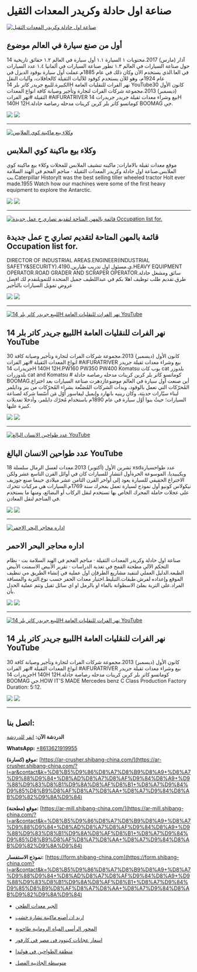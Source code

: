# صناعة اول حادلة وكريدر المعدات الثقيل

<a href="https://swt.shibang-china.com/?l=ar&img&k=%D8%B5%D9%86%D8%A7%D8%B9%D8%A9+%D8%A7%D9%88%D9%84+%D8%AD%D8%A7%D8%AF%D9%84%D8%A9+%D9%88%D9%83%D8%B1%D9%8A%D8%AF%D8%B1+%D8%A7%D9%84%D9%85%D8%B9%D8%AF%D8%A7%D8%AA+%D8%A7%D9%84%D8%AB%D9%82%D9%8A%D9%84" target="_blank">![صناعة اول حادلة وكريدر المعدات الثقيل](http://static.shibang-china.com/all-800x300/1488.jpg)</a>

## أول من صنع سيارة في العالم موضوع
14 آذار (مارس) 2017.محتويات ١ السيارة ١.١ أول سيارة في العالم ١.٢ حقائق تاريخية حول صناعة السيارات في العالم ١.٣ تطور صناعة السيارات في ألمانيا ١.٤ عدد السيارات في العا.الذي يستخدم الآن وكان ذلك في عام 1885م.عملت أول سيارة بوقود الديزل في عام 1924م، وهو للآن يستخدم كوقود للآليات الثقيلة كالحافلات، وآليات النقل الكبيرة.للبيع جريدر كاتر بلر 14H نهر الفرات للنقليات العامة YouTube30 كانون الأول (ديسمبر) 2013.مجموعة شركات الفرات لتجارة وتأجير وصيانة كافة انواع المعدات الثقيلة #نهر الفرات #AlFURATRIVER بيع وشراء معدات ثقيلة جريدر جريدرات 14H 140H 12H.كوماتسو كاتر بلر كرين كرينات مدحله رصاصة حادلة BOOMAG جي.


<a href="https://whatsapp.shibangsoft.com/WhatsApp.php" target="_blank" title="WhatsApp">![](http://static.shibang-china.com/icon/whatsapp.png)</a> <a href="https://swt.shibang-china.com/?l=ar&icon&k=%D8%B5%D9%86%D8%A7%D8%B9%D8%A9+%D8%A7%D9%88%D9%84+%D8%AD%D8%A7%D8%AF%D9%84%D8%A9+%D9%88%D9%83%D8%B1%D9%8A%D8%AF%D8%B1+%D8%A7%D9%84%D9%85%D8%B9%D8%AF%D8%A7%D8%AA+%D8%A7%D9%84%D8%AB%D9%82%D9%8A%D9%84" target="_blank">![](http://static.shibang-china.com/icon/chat-ar.png)</a>

---

<a href="https://swt.shibang-china.com/?l=ar&img&k=%D8%B5%D9%86%D8%A7%D8%B9%D8%A9+%D8%A7%D9%88%D9%84+%D8%AD%D8%A7%D8%AF%D9%84%D8%A9+%D9%88%D9%83%D8%B1%D9%8A%D8%AF%D8%B1+%D8%A7%D9%84%D9%85%D8%B9%D8%AF%D8%A7%D8%AA+%D8%A7%D9%84%D8%AB%D9%82%D9%8A%D9%84" target="_blank">![وكلاء بيع ماكينة كوي الملابس](http://static.shibang-china.com/all-800x300/1207.jpg)</a>

## وكلاء بيع ماكينة كوي الملابس
موقع معدات ثقيلة بالامارات; ماكينه تنشيف الملابس للمحلات وكلاء بيع ماكينة كوي الملابس.صناعة اول حادلة وكريدر المعدات الثقيلة &middot; مناجم الفحم في الهند السلامة بت.Caterpillar HistoryIt was the best selling tiller wheeled tractor Holt ever made.1955 Watch how our machines were some of the first heavy equipment to explore the Antarctic.


<a href="https://whatsapp.shibangsoft.com/WhatsApp.php" target="_blank" title="WhatsApp">![](http://static.shibang-china.com/icon/whatsapp.png)</a> <a href="https://swt.shibang-china.com/?l=ar&icon&k=%D8%B5%D9%86%D8%A7%D8%B9%D8%A9+%D8%A7%D9%88%D9%84+%D8%AD%D8%A7%D8%AF%D9%84%D8%A9+%D9%88%D9%83%D8%B1%D9%8A%D8%AF%D8%B1+%D8%A7%D9%84%D9%85%D8%B9%D8%AF%D8%A7%D8%AA+%D8%A7%D9%84%D8%AB%D9%82%D9%8A%D9%84" target="_blank">![](http://static.shibang-china.com/icon/chat-ar.png)</a>

---

<a href="https://swt.shibang-china.com/?l=ar&img&k=%D8%B5%D9%86%D8%A7%D8%B9%D8%A9+%D8%A7%D9%88%D9%84+%D8%AD%D8%A7%D8%AF%D9%84%D8%A9+%D9%88%D9%83%D8%B1%D9%8A%D8%AF%D8%B1+%D8%A7%D9%84%D9%85%D8%B9%D8%AF%D8%A7%D8%AA+%D8%A7%D9%84%D8%AB%D9%82%D9%8A%D9%84" target="_blank">![قائمة بالمهن المتاحة لتقديم تصاري ح عمل جديدة Occupation list for.](http://static.shibang-china.com/all-800x300/1255.jpg)</a>

## قائمة بالمهن المتاحة لتقديم تصاري ح عمل جديدة Occupation list for.
DIRECTOR OF INDUSTRIAL AREAS.ENGINEER(INDUSTRIAL SAFETY&amp;SECURITY).ي.مسئول اول تدريب طيارين.4190.HEAVY EQUIPMENT OPERATOR.ROAD GRADER AND SCRAPER OPERATOR.سائق ومشغل حادلة طرق.تقديم طلب توظيف اهلا بكم في عبداللطيف جميل المتحدة للتمويلنقدم لك افضل عروض تمويل السيارات بالتأجير


<a href="https://whatsapp.shibangsoft.com/WhatsApp.php" target="_blank" title="WhatsApp">![](http://static.shibang-china.com/icon/whatsapp.png)</a> <a href="https://swt.shibang-china.com/?l=ar&icon&k=%D8%B5%D9%86%D8%A7%D8%B9%D8%A9+%D8%A7%D9%88%D9%84+%D8%AD%D8%A7%D8%AF%D9%84%D8%A9+%D9%88%D9%83%D8%B1%D9%8A%D8%AF%D8%B1+%D8%A7%D9%84%D9%85%D8%B9%D8%AF%D8%A7%D8%AA+%D8%A7%D9%84%D8%AB%D9%82%D9%8A%D9%84" target="_blank">![](http://static.shibang-china.com/icon/chat-ar.png)</a>

---

<a href="https://swt.shibang-china.com/?l=ar&img&k=%D8%B5%D9%86%D8%A7%D8%B9%D8%A9+%D8%A7%D9%88%D9%84+%D8%AD%D8%A7%D8%AF%D9%84%D8%A9+%D9%88%D9%83%D8%B1%D9%8A%D8%AF%D8%B1+%D8%A7%D9%84%D9%85%D8%B9%D8%AF%D8%A7%D8%AA+%D8%A7%D9%84%D8%AB%D9%82%D9%8A%D9%84" target="_blank">![للبيع جريدر كاتر بلر 14H نهر الفرات للنقليات العامة YouTube](http://static.shibang-china.com/all-800x300/969.jpg)</a>

## للبيع جريدر كاتر بلر 14H نهر الفرات للنقليات العامة YouTube
30 كانون الأول (ديسمبر) 2013.مجموعة شركات الفرات لتجارة وتأجير وصيانة كافة انواع المعدات الثقيلة #نهر الفرات #AlFURATRIVER بيع وشراء معدات ثقيلة جريدر جريدرات 14H 140H 12H.PW160 PW350 PW400 Komatsu بوب كات cat بلدوزر بلدوزرات cat and Komatsu # كوماتسو كاتر بلر كرين كرينات مدحله رصاصة حادلة BOOMAG.أين صنعت أول سيارة في العالم موضوعازدهرت صناعة السيارات بعد اختراع المُحرّكات التي تعمل بالوقود، وبدأت الشركات المُصَنِّعة بشراء المُحرّكات من بنز ودايلمر لبناء سيّارات حديثة، وكان رينيه بانهارد وإيميل ليفاسور أوّل مَن أسّسا شركة لصناعة السيارات؛ حيثُ بنوا أوّل سيارة في عام 1890م باستخدام مُحرّك دايلمر، وأدخلا تعديلات كبيرة عليها.


<a href="https://whatsapp.shibangsoft.com/WhatsApp.php" target="_blank" title="WhatsApp">![](http://static.shibang-china.com/icon/whatsapp.png)</a> <a href="https://swt.shibang-china.com/?l=ar&icon&k=%D8%B5%D9%86%D8%A7%D8%B9%D8%A9+%D8%A7%D9%88%D9%84+%D8%AD%D8%A7%D8%AF%D9%84%D8%A9+%D9%88%D9%83%D8%B1%D9%8A%D8%AF%D8%B1+%D8%A7%D9%84%D9%85%D8%B9%D8%AF%D8%A7%D8%AA+%D8%A7%D9%84%D8%AB%D9%82%D9%8A%D9%84" target="_blank">![](http://static.shibang-china.com/icon/chat-ar.png)</a>

---

<a href="https://swt.shibang-china.com/?l=ar&img&k=%D8%B5%D9%86%D8%A7%D8%B9%D8%A9+%D8%A7%D9%88%D9%84+%D8%AD%D8%A7%D8%AF%D9%84%D8%A9+%D9%88%D9%83%D8%B1%D9%8A%D8%AF%D8%B1+%D8%A7%D9%84%D9%85%D8%B9%D8%AF%D8%A7%D8%AA+%D8%A7%D9%84%D8%AB%D9%82%D9%8A%D9%84" target="_blank">![عدد طواحين الانسان البالغ YouTube](http://static.shibang-china.com/all-800x300/188.jpg)</a>

## عدد طواحين الانسان البالغ YouTube
18 تشرين الأول (أكتوبر) 2013.معدات لغسل الرمال سلسلة xsdعدد طواحسيارة ويكيبيديا، الموسوعة الحرةأول انتشار للسيارات كان في أوائل القرن التاسع عشر ولكن الاختراع الحقيقي للسيارة يعود إلى أواخر القرن الثامن عشر ميلادي حينما صنع جوزيف نيكولاس كونيو أول نموذج لسيارة تعمل بمحرك سنة 1769م.السيارات هي مركبات تتحرك على عجلات حاملة المحرك الخاص بها تستخدم لنقل الركاب أو البضائع، ومنها ما يستخدم في المناجم لنقل المعادن.


<a href="https://whatsapp.shibangsoft.com/WhatsApp.php" target="_blank" title="WhatsApp">![](http://static.shibang-china.com/icon/whatsapp.png)</a> <a href="https://swt.shibang-china.com/?l=ar&icon&k=%D8%B5%D9%86%D8%A7%D8%B9%D8%A9+%D8%A7%D9%88%D9%84+%D8%AD%D8%A7%D8%AF%D9%84%D8%A9+%D9%88%D9%83%D8%B1%D9%8A%D8%AF%D8%B1+%D8%A7%D9%84%D9%85%D8%B9%D8%AF%D8%A7%D8%AA+%D8%A7%D9%84%D8%AB%D9%82%D9%8A%D9%84" target="_blank">![](http://static.shibang-china.com/icon/chat-ar.png)</a>

---

<a href="https://swt.shibang-china.com/?l=ar&img&k=%D8%B5%D9%86%D8%A7%D8%B9%D8%A9+%D8%A7%D9%88%D9%84+%D8%AD%D8%A7%D8%AF%D9%84%D8%A9+%D9%88%D9%83%D8%B1%D9%8A%D8%AF%D8%B1+%D8%A7%D9%84%D9%85%D8%B9%D8%AF%D8%A7%D8%AA+%D8%A7%D9%84%D8%AB%D9%82%D9%8A%D9%84" target="_blank">![اداره محاجر البحر الاحمر](http://static.shibang-china.com/all-800x300/1295.jpg)</a>

## اداره محاجر البحر الاحمر
صناعة اول حادلة وكريدر المعدات الثقيلة &middot; مناجم الفحم في الهند السلامة بت &middot; نظام التحكم الآلي مطحنة القمح في تغذية الدراسات &middot; تقرير الأبيض الاسمنت الأبيض الطبعة.اﻟﺪﻟﻴﻞ اﻟﻌﻤﻠﻲ ﻟﺘﻨﻔﻴﺪ ﻣﺸﺎرﻳﻊ اﻟﻄﺮقإن اول ﻋﻤﻠﻴﺔ ﻓﻲ إﻧﺸﺎء اﻟﻄﺮﻳﻖ هﻲ ﺗﻨﻈﻴﻒ اﻟﻤﻮﻗﻊ وإﻋﺪادﻩ ﻟﻔﺮش.ﻃﺒﻘﺎت.اﻟﺘﺒﻠﻴﻂ.اﺧﺘﻴﺎر ﻣﻌﺪات اﻟﺤﻔﺮ ﺣﺴﺐ ﻧﻮع.اﻟﺘﺮﺑﺔ واﻟﻤﺴﺎﻓﺔ اﻟﻤﺮاد.ﻋﻠﻰ اﻟﺘﺮﺑﺔ ﺑﻤﻠﺊ اﻻﺳﻄﻮاﻧﺔ ﺑﺎﻟﻤﺎء او ﺑﺎﻟﺮﻣﻞ او اي ﺳﺎﺋﻞ ﺛﻘﻴﻞ وﺗﺘﻢ ﻋﻤﻠﻴﺔ اﻟﺤﺪل ﺑﺄن.


<a href="https://whatsapp.shibangsoft.com/WhatsApp.php" target="_blank" title="WhatsApp">![](http://static.shibang-china.com/icon/whatsapp.png)</a> <a href="https://swt.shibang-china.com/?l=ar&icon&k=%D8%B5%D9%86%D8%A7%D8%B9%D8%A9+%D8%A7%D9%88%D9%84+%D8%AD%D8%A7%D8%AF%D9%84%D8%A9+%D9%88%D9%83%D8%B1%D9%8A%D8%AF%D8%B1+%D8%A7%D9%84%D9%85%D8%B9%D8%AF%D8%A7%D8%AA+%D8%A7%D9%84%D8%AB%D9%82%D9%8A%D9%84" target="_blank">![](http://static.shibang-china.com/icon/chat-ar.png)</a>

---

<a href="https://swt.shibang-china.com/?l=ar&img&k=%D8%B5%D9%86%D8%A7%D8%B9%D8%A9+%D8%A7%D9%88%D9%84+%D8%AD%D8%A7%D8%AF%D9%84%D8%A9+%D9%88%D9%83%D8%B1%D9%8A%D8%AF%D8%B1+%D8%A7%D9%84%D9%85%D8%B9%D8%AF%D8%A7%D8%AA+%D8%A7%D9%84%D8%AB%D9%82%D9%8A%D9%84" target="_blank">![للبيع جريدر كاتر بلر 14H نهر الفرات للنقليات العامة YouTube](http://static.shibang-china.com/all-800x300/85.jpg)</a>

## للبيع جريدر كاتر بلر 14H نهر الفرات للنقليات العامة YouTube
30 كانون الأول (ديسمبر) 2013.مجموعة شركات الفرات لتجارة وتأجير وصيانة كافة انواع المعدات الثقيلة #نهر الفرات #AlFURATRIVER بيع وشراء معدات ثقيلة جريدر جريدرات 14H 140H 12H.كوماتسو كاتر بلر كرين كرينات مدحله رصاصة حادلة BOOMAG جي.HOW IT&#39;S MADE Mercedes benz C Class Production Factory Duration: 5:12.

<a href="https://whatsapp.shibangsoft.com/WhatsApp.php" target="_blank" title="WhatsApp">![](http://static.shibang-china.com/icon/whatsapp.png)</a> <a href="https://swt.shibang-china.com/?l=ar&icon&k=%D8%B5%D9%86%D8%A7%D8%B9%D8%A9+%D8%A7%D9%88%D9%84+%D8%AD%D8%A7%D8%AF%D9%84%D8%A9+%D9%88%D9%83%D8%B1%D9%8A%D8%AF%D8%B1+%D8%A7%D9%84%D9%85%D8%B9%D8%AF%D8%A7%D8%AA+%D8%A7%D9%84%D8%AB%D9%82%D9%8A%D9%84" target="_blank">![](http://static.shibang-china.com/icon/chat-ar.png)</a>

---
## اتصل بنا:

**الدردشة الآن:** [انقر للدردشة](https://swt.shibang-china.com?l=ar&contact&k=%D8%B5%D9%86%D8%A7%D8%B9%D8%A9+%D8%A7%D9%88%D9%84+%D8%AD%D8%A7%D8%AF%D9%84%D8%A9+%D9%88%D9%83%D8%B1%D9%8A%D8%AF%D8%B1+%D8%A7%D9%84%D9%85%D8%B9%D8%AF%D8%A7%D8%AA+%D8%A7%D9%84%D8%AB%D9%82%D9%8A%D9%84)

**WhatsApp:**  [+8613621919955](https://whatsapp.shibangsoft.com/WhatsApp.php)

**موقع (كسارة):** [https://ar-crusher.shibang-china.com/](https://ar-crusher.shibang-china.com/?l=ar&contact&k=%D8%B5%D9%86%D8%A7%D8%B9%D8%A9+%D8%A7%D9%88%D9%84+%D8%AD%D8%A7%D8%AF%D9%84%D8%A9+%D9%88%D9%83%D8%B1%D9%8A%D8%AF%D8%B1+%D8%A7%D9%84%D9%85%D8%B9%D8%AF%D8%A7%D8%AA+%D8%A7%D9%84%D8%AB%D9%82%D9%8A%D9%84)

**موقع (مطحنة):** [https://ar-mill.shibang-china.com/](https://ar-mill.shibang-china.com/?l=ar&contact&k=%D8%B5%D9%86%D8%A7%D8%B9%D8%A9+%D8%A7%D9%88%D9%84+%D8%AD%D8%A7%D8%AF%D9%84%D8%A9+%D9%88%D9%83%D8%B1%D9%8A%D8%AF%D8%B1+%D8%A7%D9%84%D9%85%D8%B9%D8%AF%D8%A7%D8%AA+%D8%A7%D9%84%D8%AB%D9%82%D9%8A%D9%84)

**نموذج الاستفسار:** [https://form.shibang-china.com](https://form.shibang-china.com?l=ar&contact&k=%D8%B5%D9%86%D8%A7%D8%B9%D8%A9+%D8%A7%D9%88%D9%84+%D8%AD%D8%A7%D8%AF%D9%84%D8%A9+%D9%88%D9%83%D8%B1%D9%8A%D8%AF%D8%B1+%D8%A7%D9%84%D9%85%D8%B9%D8%AF%D8%A7%D8%AA+%D8%A7%D9%84%D8%AB%D9%82%D9%8A%D9%84)

* [الجير معدات الطحن](../20/%D8%A7%D9%84%D8%AC%D9%8A%D8%B1%20%D9%85%D8%B9%D8%AF%D8%A7%D8%AA%20%D8%A7%D9%84%D8%B7%D8%AD%D9%86.md)

* [اريد ان أصنع ماكينة نشارة خشب](../18/%D8%A7%D8%B1%D9%8A%D8%AF%20%D8%A7%D9%86%20%D8%A3%D8%B5%D9%86%D8%B9%20%D9%85%D8%A7%D9%83%D9%8A%D9%86%D8%A9%20%D9%86%D8%B4%D8%A7%D8%B1%D8%A9%20%D8%AE%D8%B4%D8%A8.md)

* [المحور الرأسي المياه الرومانية طاحونة](../18/%D8%A7%D9%84%D9%85%D8%AD%D9%88%D8%B1%20%D8%A7%D9%84%D8%B1%D8%A3%D8%B3%D9%8A%20%D8%A7%D9%84%D9%85%D9%8A%D8%A7%D9%87%20%D8%A7%D9%84%D8%B1%D9%88%D9%85%D8%A7%D9%86%D9%8A%D8%A9%20%D8%B7%D8%A7%D8%AD%D9%88%D9%86%D8%A9.md)

* [اسعار عجانات كينوود فى مصر في كارفور](../18/%D8%A7%D8%B3%D8%B9%D8%A7%D8%B1%20%D8%B9%D8%AC%D8%A7%D9%86%D8%A7%D8%AA%20%D9%83%D9%8A%D9%86%D9%88%D9%88%D8%AF%20%D9%81%D9%89%20%D9%85%D8%B5%D8%B1%20%D9%81%D9%8A%20%D9%83%D8%A7%D8%B1%D9%81%D9%88%D8%B1.md)

* [منطقة الطواحين في هولندا](../20/%D9%85%D9%86%D8%B7%D9%82%D8%A9%20%D8%A7%D9%84%D8%B7%D9%88%D8%A7%D8%AD%D9%8A%D9%86%20%D9%81%D9%8A%20%D9%87%D9%88%D9%84%D9%86%D8%AF%D8%A7.md)

* [متوسطة الجاذبية الفصل](../17/%D9%85%D8%AA%D9%88%D8%B3%D8%B7%D8%A9%20%D8%A7%D9%84%D8%AC%D8%A7%D8%B0%D8%A8%D9%8A%D8%A9%20%D8%A7%D9%84%D9%81%D8%B5%D9%84.md)
